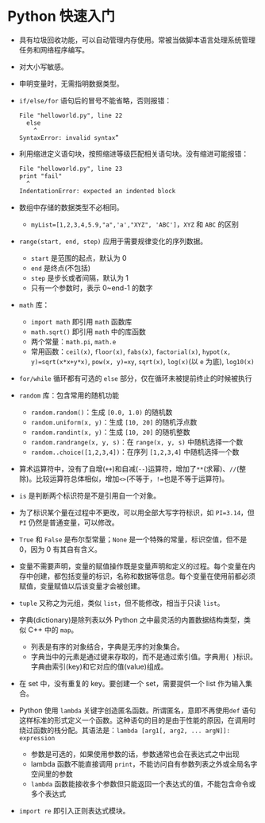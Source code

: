# Python 快速入门

- 具有垃圾回收功能，可以自动管理内存使用。常被当做脚本语言处理系统管理任务和网络程序编写。
- 对大小写敏感。
- 申明变量时，无需指明数据类型。
- `if/else/for` 语句后的冒号不能省略，否则报错：

  ```txt
  File "helloworld.py", line 22
    else
      ^
  SyntaxError: invalid syntax”
  ```

- 利用缩进定义语句块，按照缩进等级匹配相关语句块。没有缩进可能报错：

  ```txt
  File "helloworld.py", line 23
  print "fail"
    ^
  IndentationError: expected an indented block
  ```

- 数组中存储的数据类型不必相同。
  - `myList=[1,2,3,4,5.9,"a",'a',"XYZ", 'ABC']`，`XYZ` 和 `ABC` 的区别
- `range(start, end, step)` 应用于需要规律变化的序列数据。
  - `start` 是范围的起点，默认为 0
  - `end` 是终点(不包括)
  - `step` 是步长或者间隔，默认为 1
  - 只有一个参数时，表示 0~end-1 的数字
- `math` 库：
  - `import math` 即引用 `math` 函数库
  - `math.sqrt()` 即引用 `math` 中的库函数
  - 两个常量：`math.pi`, `math.e`
  - 常用函数：`ceil(x)`, `floor(x)`, `fabs(x)`, `factorial(x)`, `hypot(x, y)=sqrt(x*x+y*x)`, `pow(x, y)=xy`, `sqrt(x)`, `log(x)`(以 `e` 为底), `log10(x)`
- `for/while` 循环都有可选的 `else` 部分，仅在循环未被提前终止的时候被执行
- `random` 库：包含常用的随机功能
  - `random.random()`：生成 `[0.0, 1.0)` 的随机数
  - `random.uniform(x, y)`：生成 `[10, 20]` 的随机浮点数
  - `random.randint(x, y)`：生成 `[10, 20]` 的随机整数
  - `random.randrange(x, y, s)`：在 `range(x, y, s)` 中随机选择一个数
  - `random..choice([1,2,3,4])`：在序列 `[1,2,3,4]` 中随机选择一个数
- 算术运算符中，没有了自增(`++`)和自减(`--`­­)运算符，增加了`**`(求幂)、`//`(整除)。比较运算符总体相似，增加`<>`(不等于，`!=`也是不等于运算符)。
- `is` 是判断两个标识符是不是引用自一个对象。
- 为了标识某个量在过程中不更改，可以用全部大写字符标识，如 `PI=3.14`，但`PI` 仍然是普通变量，可以修改。
- `True` 和 `False` 是布尔型常量；`None` 是一个特殊的常量，标识空值，但不是 0，因为 0 有其自有含义。
- 变量不需要声明，变量的赋值操作既是变量声明和定义的过程。每个变量在内存中创建，都包括变量的标识，名称和数据等信息。每个变量在使用前都必须赋值，变量赋值以后该变量才会被创建。
- `tuple` 又称之为元组，类似 `list`，但不能修改，相当于只读 `list`。
- 字典(dictionary)是除列表以外 Python 之中最灵活的内置数据结构类型，类似 C++ 中的 `map`。
  - 列表是有序的对象结合，字典是无序的对象集合。
  - 字典当中的元素是通过键来存取的，而不是通过索引值。字典用`{ }`标识。字典由索引(key)和它对应的值(value)组成。
- 在 set 中，没有重复的 key。要创建一个 set，需要提供一个 list 作为输入集合。
- Python 使用 `lambda` 关键字创造匿名函数。所谓匿名，意即不再使用`def` 语句这样标准的形式定义一个函数。这种语句的目的是由于性能的原因，在调用时绕过函数的栈分配。其语法是：`lambda [arg1[, arg2, ... argN]]: expression`
  - 参数是可选的，如果使用参数的话，参数通常也会在表达式之中出现
  - lambda 函数不能直接调用 `print`，不能访问自有参数列表之外或全局名字空间里的参数
  - `lambda` 函数能接收多个参数但只能返回一个表达式的值，不能包含命令或多个表达式
- `import re` 即引入正则表达式模块。
